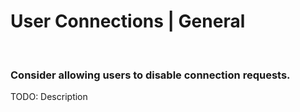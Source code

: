 # User Connections | General
<br>


### Consider allowing users to disable connection requests.

TODO: Description

<br>



